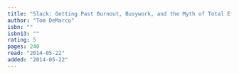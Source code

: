 ```yaml
---
title: "Slack: Getting Past Burnout, Busywork, and the Myth of Total Efficiency"
author: "Tom DeMarco"
isbn: ""
isbn13: ""
rating: 5
pages: 240
read: "2014-05-22"
added: "2014-05-22"
---
```


